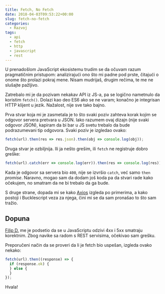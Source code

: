 ```yaml
---
title: Fetch, No Fetch
date: 2018-04-03T09:53:22+00:00
slug: fetch-no-fetch
categories:
  - Razvoj
tags:
  - api
  - fetch
  - http
  - javascript
  - rest
---
```


U prenadošlom JavaScript ekosistemu trudim se da očuvam razum pragmatičnim pristupom: analizirajući ono što mi padne pod prste, čitajući o onome što prolazi pokraj mene. Nisam mudrijaš, drugim rečima, te me ne slušajte pažljivo.

<!--more-->

Zatrebalo mi je da pozivam nekakav API iz JS-a, pa se logično nametnulo da koristim `fetch()`. Dolazi kao deo ES6 ako se ne varam; konačno je integrisan HTTP klijent u jezik. Nažalost, nije sve tako bajno.

Prva stvar koja mi je zasmetala je to što svaki poziv zahteva korak kojim se odgovor servera pretvara u JSON. Iako razumem ovaj dizajn (nije svaki odgovor JSON), kapiram da bi bar u JS svetu trebalo da bude podrazumevani tip odgovora. Svaki poziv je izgledao ovako:

```javascript
fetch(url).then(res => res.json).then(obj => console.log(obj));
```

Druga stvar je ozbiljnija. Ili ja nešto grešim, ili `fetch` ne registruje dobro greške:

```javascript
fetch(url).catch(err => console.log(err)).then(res => console.log(res));
```

Kada je odgovor sa servera bio `400`, nije se izvršio `catch`, već samo `then` _promise_. Naravno, mogao sam da dodam još koda pa da stvari rade kako očekujem, no smatram da ne bi trebalo da ga bude.

S druge strane, dopada mi se kako [Axios](https://github.com/axios/axios) izgleda po primerima, a kako postoji i Bucklescript veza za njega, čini mi se da sam pronašao to što sam tražio.

## Dopuna

[Filip D.](http://danicfilip.com/) me je podsetio da se u JavaScriptu odzivi 4xx i 5xx smatraju korektnim. Zbog navike sa radom s REST servisima, očekivao sam grešku.

Preporučeni način da se proveri da li je fetch bio uspešan, izgleda ovako nekako:

```javascript
fetch(url).then((response) => {
  if (response.ok) {
  } else {
  }
});
```

Hvala!
